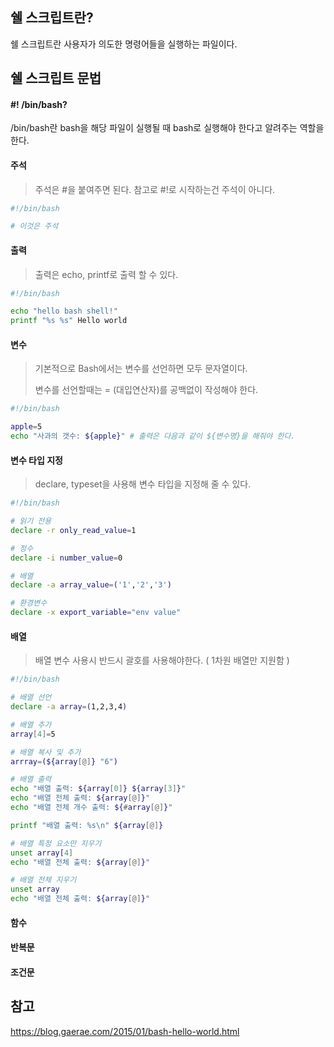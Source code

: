 ## 쉘 스크립트란?

쉘 스크립트란 사용자가 의도한 명령어들을 실행하는 파일이다.





## 쉘 스크립트 문법



#### #! /bin/bash?

/bin/bash란 bash을 해당 파일이 실행될 때 bash로 실행해야 한다고 알려주는 역할을한다.



#### 주석

> 주석은 #을 붙여주면 된다. 참고로 #!로 시작하는건 주석이 아니다.

```bash
#!/bin/bash

# 이것은 주석
```



#### 출력

> 출력은 echo, printf로 출력 할 수 있다. 

```bash
#!/bin/bash

echo "hello bash shell!"
printf "%s %s" Hello world

```



#### 변수

> 기본적으로 Bash에서는 변수를 선언하면 모두 문자열이다.
>
> 변수를 선언할때는 = (대입연산자)를 공백없이 작성해야 한다.

```bash
#!/bin/bash

apple=5
echo "사과의 갯수: ${apple}" # 출력은 다음과 같이 ${변수명}을 해줘야 한다.
```



#### 변수 타입 지정

> declare, typeset을 사용해 변수 타입을 지정해 줄 수 있다.

```bash
#!/bin/bash

# 읽기 전용
declare -r only_read_value=1

# 정수
declare -i number_value=0

# 배열
declare -a array_value=('1','2','3')

# 환경변수
declare -x export_variable="env value"
```



#### 배열

> 배열 변수 사용시 반드시 괄호를 사용해야한다. ( 1차원 배열만 지원함 )

```bash
#!/bin/bash

# 배열 선언
declare -a array=(1,2,3,4)

# 배열 추가
array[4]=5

# 배열 복사 및 추가
arrray=(${array[@]} "6")

# 배열 출력
echo "배열 출력: ${array[0]} ${array[3]}"
echo "배열 전체 출력: ${array[@]}"
echo "배열 전체 개수 출력: ${#array[@]}"

printf "배열 출력: %s\n" ${array[@]}

# 배열 특정 요소만 지우기
unset array[4]
echo "배열 전체 출력: ${array[@]}"

# 배열 전체 지우기
unset array
echo "배열 전체 출력: ${array[@]}"
```







#### 함수



#### 반복문



#### 조건문



## 참고

https://blog.gaerae.com/2015/01/bash-hello-world.html